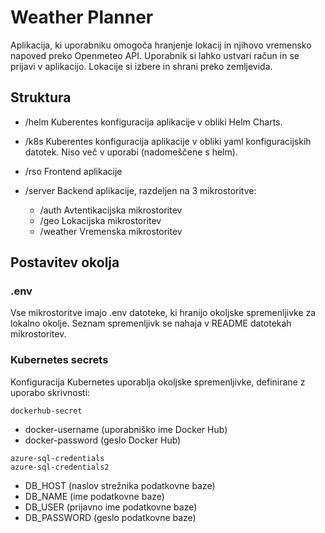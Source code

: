 
# Weather Planner

Aplikacija, ki uporabniku omogoča hranjenje lokacij in njihovo vremensko napoved preko Openmeteo API. Uporabnik si lahko ustvari račun in se prijavi v aplikacijo. Lokacije si izbere in shrani preko zemljevida.

##  Struktura

- /helm
Kuberentes konfiguracija aplikacije v obliki Helm Charts.

- /k8s
Kuberentes konfiguracija aplikacije v obliki yaml konfiguracijskih datotek. Niso več v uporabi (nadomeščene s helm).

- /rso
Frontend aplikacije

- /server
Backend aplikacije, razdeljen na 3 mikrostoritve:
	- /auth
	Avtentikacijska mikrostoritev
	- /geo
	Lokacijska mikrostoritev
	- /weather
	Vremenska mikrostoritev

## Postavitev okolja

### .env
Vse mikrostoritve imajo .env datoteke, ki hranijo okoljske spremenljivke za lokalno okolje. Seznam spremenljivk se nahaja v README datotekah mikrostoritev.

### Kubernetes secrets
Konfiguracija Kubernetes uporablja okoljske spremenljivke, definirane z uporabo skrivnosti:

```
dockerhub-secret
```
- docker-username (uporabniško ime Docker Hub)
- docker-password (geslo Docker Hub)
```
azure-sql-credentials
azure-sql-credentials2
```
- DB_HOST (naslov strežnika podatkovne baze)
- DB_NAME  (ime podatkovne baze)
- DB_USER  (prijavno ime podatkovne baze)
- DB_PASSWORD  (geslo podatkovne baze)



